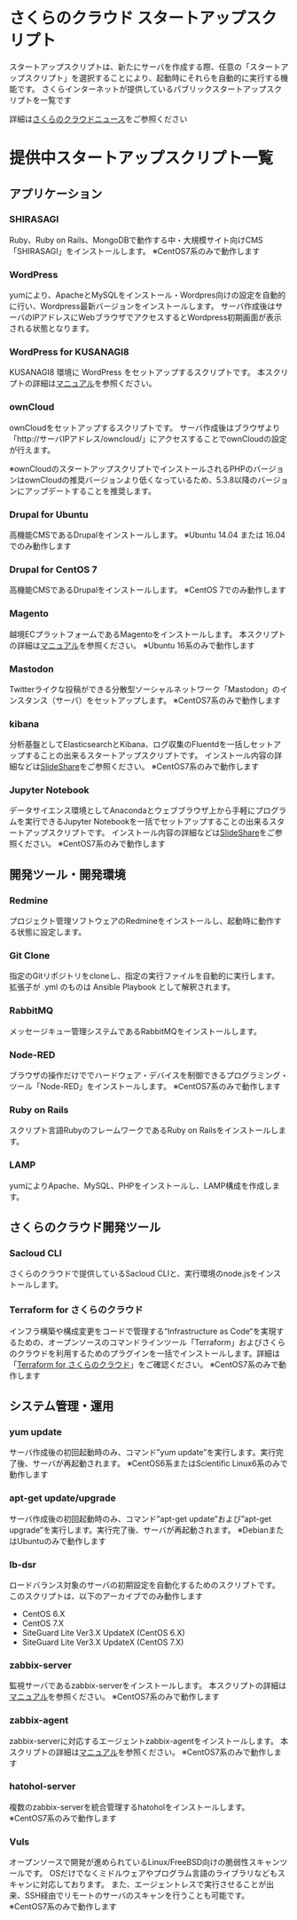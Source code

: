 さくらのクラウド スタートアップスクリプト
====

スタートアップスクリプトは、新たにサーバを作成する際、任意の「スタートアップスクリプト」を選択することにより、起動時にそれらを自動的に実行する機能です。
さくらインターネットが提供しているパブリックスタートアップスクリプトを一覧です

詳細は[さくらのクラウドニュース](https://cloud-news.sakura.ad.jp/startup-script/)をご参照ください

# 提供中スタートアップスクリプト一覧

## アプリケーション

### SHIRASAGI 
Ruby、Ruby on Rails、MongoDBで動作する中・大規模サイト向けCMS「SHIRASAGI」をインストールします。
※CentOS7系のみで動作します


### WordPress
yumにより、ApacheとMySQLをインストール・Wordpres向けの設定を自動的に行い、Wordpress最新バージョンをインストールします。
サーバ作成後はサーバのIPアドレスにWebブラウザでアクセスするとWordpress初期画面が表示される状態となります。

### WordPress for KUSANAGI8
KUSANAGI8 環境に WordPress をセットアップするスクリプトです。
本スクリプトの詳細は[マニュアル](https://cloud-news.sakura.ad.jp/wordpress-for-kusanagi8/)を参照ください。

### ownCloud
ownCloudをセットアップするスクリプトです。
サーバ作成後はブラウザより「http://サーバIPアドレス/owncloud/」にアクセスすることでownCloudの設定が行えます。
 
※ownCloudのスタートアップスクリプトでインストールされるPHPのバージョンはownCloudの推奨バージョンより低くなっているため、5.3.8以降のバージョンにアップデートすることを推奨します。

### Drupal for Ubuntu
高機能CMSであるDrupalをインストールします。
※Ubuntu 14.04 または 16.04 でのみ動作します

### Drupal for CentOS 7
高機能CMSであるDrupalをインストールします。
※CentOS 7でのみ動作します

### Magento
越境ECプラットフォームであるMagentoをインストールします。
本スクリプトの詳細は[マニュアル](https://cloud-news.sakura.ad.jp/startup-script/magento/)を参照ください。
※Ubuntu 16系のみで動作します

### Mastodon
Twitterライクな投稿ができる分散型ソーシャルネットワーク「Mastodon」のインスタンス（サーバ）をセットアップします。
※CentOS7系のみで動作します

### kibana
分析基盤としてElasticsearchとKibana、ログ収集のFluentdを一括しセットアップすることの出来るスタートアップスクリプトです。
インストール内容の詳細などは[SlideShare](https://www.slideshare.net/sakura_pr/sakura-cloudkibanaelasticsearchstartupscript)をご参照ください。
※CentOS7系のみで動作します


### Jupyter Notebook
データサイエンス環境としてAnacondaとウェブブラウザ上から手軽にプログラムを実行できるJupyter Notebookを一括でセットアップすることの出来るスタートアップスクリプトです。
インストール内容の詳細などは[SlideShare](https://www.slideshare.net/sakura_pr/sakura-cloud-startup-script-jupyter-notebook)をご参照ください。
※CentOS7系のみで動作します


## 開発ツール・開発環境


### Redmine
プロジェクト管理ソフトウェアのRedmineをインストールし、起動時に動作する状態に設定します。

### Git Clone
指定のGitリポジトリをcloneし、指定の実行ファイルを自動的に実行します。
拡張子が .yml のものは Ansible Playbook として解釈されます。

### RabbitMQ
メッセージキュー管理システムであるRabbitMQをインストールします。

### Node-RED
ブラウザの操作だけででハードウェア・デバイスを制御できるプログラミング・ツール「Node-RED」をインストールします。
※CentOS7系のみで動作します

### Ruby on Rails
スクリプト言語RubyのフレームワークであるRuby on Railsをインストールします。

### LAMP
yumによりApache、MySQL、PHPをインストールし、LAMP構成を作成します。


## さくらのクラウド開発ツール

### Sacloud CLI
さくらのクラウドで提供しているSacloud CLIと、実行環境のnode.jsをインストールします。

### Terraform for さくらのクラウド
インフラ構築や構成変更をコードで管理する“Infrastructure as Code“を実現するための、オープンソースのコマンドラインツール「Terraform」およびさくらのクラウドを利用するためのプラグインを一括でインストールします。詳細は「[Terraform for さくらのクラウド](https://cloud-news.sakura.ad.jp/startup-script/terraform-for-sakuracloud/)」をご確認ください。
※CentOS7系のみで動作します


## システム管理・運用

### yum update
サーバ作成後の初回起動時のみ、コマンド”yum update”を実行します。実行完了後、サーバが再起動されます。
※CentOS6系またはScientific Linux6系のみで動作します

### apt-get update/upgrade
サーバ作成後の初回起動時のみ、コマンド”apt-get update”および”apt-get upgrade”を実行します。実行完了後、サーバが再起動されます。
※DebianまたはUbuntuのみで動作します

### lb-dsr
ロードバランス対象のサーバの初期設定を自動化するためのスクリプトです。
このスクリプトは、以下のアーカイブでのみ動作します
* CentOS 6.X
* CentOS 7.X
* SiteGuard Lite Ver3.X UpdateX (CentOS 6.X)
* SiteGuard Lite Ver3.X UpdateX (CentOS 7.X)

### zabbix-server
監視サーバであるzabbix-serverをインストールします。
本スクリプトの詳細は[マニュアル](https://cloud-news.sakura.ad.jp/startup-script/zabbix-server/)を参照ください。
※CentOS7系のみで動作します


### zabbix-agent
zabbix-serverに対応するエージェントzabbix-agentをインストールします。
本スクリプトの詳細は[マニュアル](https://cloud-news.sakura.ad.jp/startup-script/zabbix-agent/)を参照ください。
※CentOS7系のみで動作します

### hatohol-server
複数のzabbix-serverを統合管理するhatoholをインストールします。
※CentOS7系のみで動作します

### Vuls
オープンソースで開発が進められているLinux/FreeBSD向けの脆弱性スキャンツールです。
OSだけでなくミドルウェアやプログラム言語のライブラリなどもスキャンに対応しております。
また、エージェントレスで実行させることが出来、SSH経由でリモートのサーバのスキャンを行うことも可能です。
※CentOS7系のみで動作します

